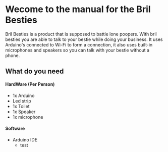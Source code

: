 # Wecome to the manual for the Bril Besties
Bril Besties is a product that is supposed to battle lone poopers. With bril besties you are able to talk to your bestie while doing your business.
It uses Arduino's connected to Wi-Fi to form a connection, it also uses built-in microphones and speakers so you can talk with your bestie without a phone.
## What do you need
#### HardWare (Per Person)
- 1x Arduino
- Led strip
- 1x Toilet
- 1x Speaker
- 1x microphone
#### Software
- Arduino IDE
  - test
